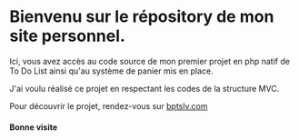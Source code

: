 <h1>Bienvenu sur le répository de mon site personnel.</h1>
<p>Ici, vous avez accès au code source de mon premier projet en php natif de To Do List ainsi qu'au système de panier mis en place.</p>
<p>J'ai voulu réalisé ce projet en respectant les codes de la structure MVC.</p>
<p>Pour découvrir le projet, rendez-vous sur <a href="www.bptslv.com">bptslv.com</a></p>
<h4>Bonne visite</h4>
